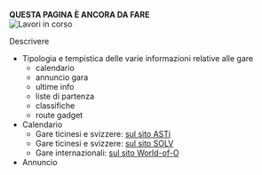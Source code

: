 **QUESTA PAGINA È ANCORA DA FARE**  
![Lavori in corso](/doc/img/lavori_in_corso.png)

Descrivere

- Tipologia e tempistica delle varie informazioni relative alle gare
    - calendario
    - annuncio gara
    - ultime info
    - liste di partenza
    - classifiche
    - route gadget
- Calendario
    - Gare ticinesi e svizzere: [sul sito ASTi](http://asti-ticino.ch/co/index.php?folder=program&main=program) 
    - Gare ticinesi e svizzere: [sul sito SOLV](https://www.o-l.ch/cgi-bin/fixtures)
    - Gare internazionali: [sul sito World-of-O](http://cal.worldofo.com/)
- Annuncio